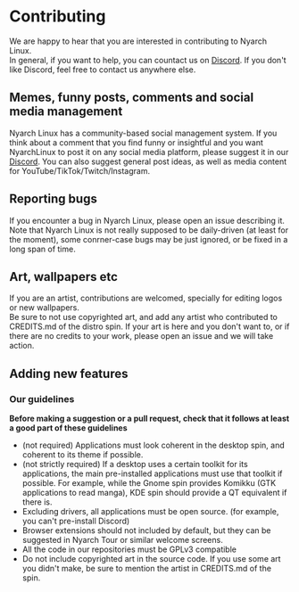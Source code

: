 # Contributing

We are happy to hear that you are interested in contributing to Nyarch Linux. <br />
In general, if you want to help, you can countact us on [Discord](https://discord.gg/xuw6BNXXE7). If you don't like Discord, feel free to contact us anywhere else.

## Memes, funny posts, comments and social media management
Nyarch Linux has a community-based social management system. 
If you think about a comment that you find funny or insightful and you want NyarchLinux to post it on any social media platform, please suggest it in our [Discord](https://discord.gg/xuw6BNXXE7).
You can also suggest general post ideas, as well as media content for YouTube/TikTok/Twitch/Instagram.


## Reporting bugs
If you encounter a bug in Nyarch Linux, please open an issue describing it. Note that Nyarch Linux is not 
really supposed to be daily-driven (at least for the moment), some conrner-case bugs may be just ignored, or be fixed
in a long span of time.

## Art, wallpapers etc
If you are an artist, contributions are welcomed, specially for editing logos or new wallpapers. <br />
Be sure to not use copyrighted art, and add any artist who contributed to CREDITS.md of the distro spin.
If your art is here and you don't want to, or if there are no credits to your work, please open an issue and we will take action.

## Adding new features
### Our guidelines
<b>Before making a suggestion or a pull request, check that it follows at least a good part of these guidelines</b>
- (not required) Applications must look coherent in the desktop spin, and coherent to its theme if possible.
- (not strictly required) If a desktop uses a certain toolkit for its applications, the main pre-installed applications must use that toolkit if possible.
For example, while the Gnome spin provides Komikku (GTK applications to read manga), KDE spin should provide a QT equivalent if there is. 
- Excluding drivers, all applications must be open source. (for example, you can't pre-install Discord)
- Browser extensions should not included by default, but they can be suggested in Nyarch Tour or similar welcome screens.
- All the code in our repositories must be GPLv3 compatible
- Do not include copyrighted art in the source code. If you use some art you didn't make, be sure to mention the artist in CREDITS.md of the spin.
